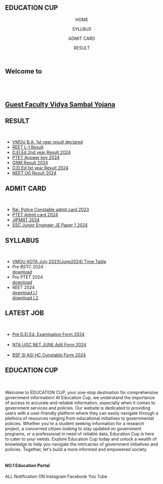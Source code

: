 <html lang="en">
<head>
    <meta charset="UTF-8">
    <meta name="viewport" content="width=device-width, initial-scale=1.0">
    <title>EDUCATION CUP</title>
    <link rel="stylesheet" href="style.css">
</head>
<body>
    <div class="title">
        <br>
        <h2>EDUCATION CUP</h2>
    </div>
<header>
    <div class="navbar">
        <p>HOME</p>
        <p>SYLLBUS</p>
        <p>ADMIT CARD</p>
        <p>RESULT</p>
    </div>
</header>
<div class="sub-title">
    <h2>Welcome to</h2>
    <h2><marquee>NO.1 Education Portal</marquee></h2>
    <h2><a href="https://hte.rajasthan.gov.in/dept/dce/Circulars.php">Guest Faculty Vidya Sambal Yojana</a> </h2>
</div>
<div class="tab-section">
    <div class="box1 box">
        <h2>RESULT</h2>
        <br>
        <ul class="result-box">
             <li> <a href="https://online.vmou.ac.in/result.aspx?encparam=1O4is1QYeChmFHQ2el0FJXbmZP5Fb7AR5seqYyaYR3p2LradyfWUbhkxcs0GSLCu5ZhZ5HTdg6TioBfvpkNjedvvoEcNElcjRlgHrA18LGqFv7qVDVc2FY4PzChedaBsbq2fe+vd2LSiZHt2/G0G+LirZ9UWJ4RenPoML328/WPOIjv2/Lh1Pq7a3oOnY9Ghi/6mYMzAWC/GMqs3xULkZmg89w8aGrCwyYriY5afrZomyAV0PPNW9jIlGd0wpdzpviYV6Uu6WPIPz+i4SGWvRIekKpjHl7xi2M3c+6vQsZY=">VMOU B.A. 1st year result declared</a> </li>
             <li> <a href="https://rsmssb.rajasthan.gov.in/Static/files/REET_LEVEL1_FINALRECOMM18062024.pdf">REET L-1 Result</a> </li>
             <li> <a href="https://rajshaladarpan.nic.in/RajEExam/DElEd/Home/LoginPage.aspx">D.El.Ed 2nd year Result 2024</a> </li>
             <li> <a href="https://ptetvmou2024.com/">PTET Answer key 2024</a> </li>
             <li> <a href="https://drive.google.com/file/d/1orKqzfiXSwfbHFZgGKzIjuOXYA-PjqBc/view?usp=drivesdk">GNM Result 2024</a> </li>
             <li> <a href="https://rajshaladarpan.nic.in/RajEExam/DElEd/Home/LoginPage.aspx">D.El.Ed 1st year Result 2024</a> </li>
             <li> <a href="https://neet.ntaonline.in/frontend/web/scorecard/index">NEET UG Result 2024</a> </li>
        </ul>
    </div>
    <div class="box2 box">
        <h2>ADMIT CARD</h2>
        <br>
        <ul class="result-box">
            <li> <a href="https://rjpolice.cbt-exam.in/dac">Raj. Police Constable admit card 2023</a></li>
            <li> <a href="https://ptetvmou2024.com">PTET Admit card 2024</a></li>
            <li> <a href="https://exams.nta.ac.in/JIPMAT/">JIPMAT 2024</a></li>
            <LI> <a href="https://ssc.gov.in/">SSC Junior Engineer JE Paper 1 2024</a></LI>
        </ul>
    </div>
    <div class="box3 box">
        <h2>SYLLABUS</h2>
        <br>
        <ul class="result-box">
            <li> <a href="https://www.vmou.ac.in/sites/default/files/2024-06-web-docs-per/TimeTable.pdf">VMOU KOTA July 2023(June2024) Time Table</a></li> 
            <li>Pre BSTC 2024</li>
            <a href="pre.bstc.syllabus.pdf" download class="download-btn">download</a>
            <br>
            <li>Pre PTET 2024</li>
            <a href="ptet.syllabus.pdf" download class="download-btn">download</a>
            <br>
            <li>REET 2024</li>
            <a href="reetlevel1.syllabus.pdf" download class="download-btn">download L1</a>
            <br>
            <a href="reetlevel2.syllabus.pdf" download class="download-btn">download L2</a>
        </ul>
    </div>
    <div class="box4 box">
        <h2>LATEST JOB</h2>
        <br>
        <ul class="result-box">
            <li> <a href="https://predeledraj2024.in/vcnt.php">Pre D.El.Ed. Examination Form 2024</a></li>
            <br>
            <li> <a href="https://ugcnet.ntaonline.in/">NTA UGC NET JUNE Adit Form 2024</a></li>
            <br>
            <li> <a href="https://rectt.bsf.gov.in/">BSF SI ASI HC Constable Form 2024</a></li>
        </ul>
    </div>
</div>
    <div class="box5 box">
    <div class="text2">
        <h2>EDUCATION CUP</h2>
    </div>
    <br>
    <br>
        Welcome to EDUCATION CUP, your one-stop destination for comprehensive government information! At Education Cup, we understand the importance of access to accurate and reliable information, especially when it comes to government services and policies. 
Our website is dedicated to providing users with a user-friendly platform where they can easily navigate through a plethora of resources ranging from educational initiatives to governmental policies. Whether you're a student seeking information for a research project, a concerned citizen looking to stay updated on government programs, or a professional in need of reliable data, Education Cup is here to cater to your needs.
Explore Education Cup today and unlock a wealth of knowledge to help you navigate the intricacies of government initiatives and policies. Together, let's build a more informed and empowered society.
</div>
<footer>
    <div class="foot-panel">
        <br>
        <h4>NO.1 Education Portal</h4>
        ALL Notification ON
        Instagram
        Facebook
        You Tube
    </div>
</footer>
</body>
</html>

